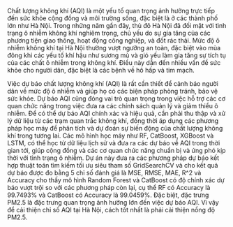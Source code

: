 Chất lượng không khí (AQI) là một yếu tố quan trọng ảnh hưởng trực tiếp đến sức khỏe cộng đồng và môi trường sống, đặc biệt là ở các thành phố lớn như Hà Nội. Trong những năm gần đây, thủ đô Hà Nội đã đối mặt với tình trạng ô nhiễm không khí nghiêm trọng, chủ yếu do sự gia tăng của các phương tiện giao thông, hoạt động công nghiệp, và đốt rác thải. Mức độ ô nhiễm không khí tại Hà Nội thường vượt ngưỡng an toàn, đặc biệt vào mùa đông khi các yếu tố khí hậu như sương mù và gió yếu làm gia tăng sự tích tụ của các chất ô nhiễm trong không khí. Điều này dẫn đến nhiều vấn đề sức khỏe cho người dân, đặc biệt là các bệnh về hô hấp và tim mạch.

Việc dự báo chất lượng không khí (AQI) là rất cần thiết để cảnh báo người dân về mức độ ô nhiễm và giúp họ có các biện pháp phòng tránh, bảo vệ sức khỏe. Dự báo AQI cũng đóng vai trò quan trọng trong việc hỗ trợ các cơ quan chức năng trong việc đưa ra các chính sách quản lý và giảm thiểu ô nhiễm. Để có thể dự báo AQI chính xác và hiệu quả, cần phải thu thập và xử lý dữ liệu từ các trạm quan trắc không khí, đồng thời áp dụng các phương pháp học máy để phân tích và dự đoán sự biến động của chất lượng không khí trong tương lai. Các mô hình học máy như RF, CatBoost, XGBoost và LSTM, có thể học từ dữ liệu lịch sử và đưa ra các dự báo về AQI trong thời gian tới, giúp cộng đồng và các cơ quan chức năng chuẩn bị và ứng phó kịp thời với tình trạng ô nhiễm. Dự án này đưa ra các phương pháp dự báo kết hợp thuật toán tìm kiếm tối ưu siêu tham số GridSearchCV và cho kết quả dự báo được đo bằng 5 chỉ số đánh giá là MSE, RMSE, MAE, R^2 và Accuracy cho thấy mô hình Random Forest và CatBoost có độ chính xác dự báo vượt trội so với các phương pháp còn lại, cụ thể RF có Accuracy là 99.7493% và CatBoost có Accuracy là 99.0459%. Đặc biệt, đặc trưng PM2.5 là đặc trưng quan trọng ảnh hưởng lớn đến việc dự báo AQI. Vì vậy để cải thiện chỉ số AQI tại Hà Nội, cách tốt nhất là phải cải thiện nồng độ PM2.5.
